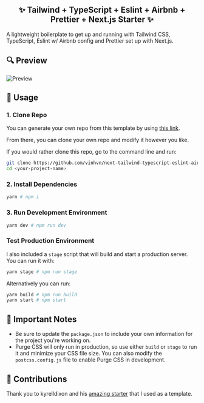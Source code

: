 <h2 align="center">
  ✨ Tailwind + TypeScript + Eslint + Airbnb + Prettier + Next.js Starter ✨
</h2>

A lightweight boilerplate to get up and running with Tailwind CSS, TypeScript, Eslint w/ Airbnb config and Prettier set up with Next.js.

## 🔍 Preview

![Preview](https://s.vincentnguyen.ca/UnsecularisedFirstgenerationMidge.png)

## 🔧 Usage

### 1. Clone Repo

You can generate your own repo from this template by using [this link](https://github.com/vinhvn/next-tailwind-typescript-eslint-airbnb-prettier-starter/generate).

From there, you can clone your own repo and modify it however you like.

If you would rather clone this repo, go to the command line and run:

```bash
git clone https://github.com/vinhvn/next-tailwind-typescript-eslint-airbnb-prettier-starter <your-project-name>
cd <your-project-name>
```

### 2. Install Dependencies

```bash
yarn # npm i
```

### 3. Run Development Environment

```bash
yarn dev # npm run dev
```

### Test Production Environment

I also included a `stage` script that will build and start a production server. You can run it with:

```bash
yarn stage # npm run stage
```

Alternatively you can run:

```bash
yarn build # npm run build
yarn start # npm start
```

## 📝 Important Notes

* Be sure to update the `package.json` to include your own information for the project you're working on.
* Purge CSS will only run in production, so use either `build` or `stage` to run it and minimize your CSS file size. You can also modify the `postcss.config.js` file to enable Purge CSS in development.

## 🔖 Contributions

Thank you to kyrelldixon and his [amazing starter](https://github.com/kyrelldixon/next-tailwind-typescript-starter) that I used as a template.
